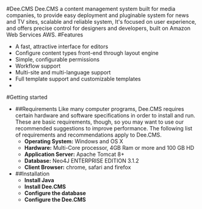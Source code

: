 #Dee.CMS
Dee.CMS a content management system built for media companies, to provide easy deployment and pluginable system for news and TV sites, scalable and reliable system, It's focused on user experience, and offers precise control for designers and developers, built on Amazon Web Services AWS.
#Features
* A fast, attractive interface for editors
* Configure content types front-end through layout engine
* Simple, configurable permissions
* Workflow support
* Multi-site and multi-language support
* Full template support and customizable templates
*


#Getting started
* ##Requirements
 Like many computer programs, Dee.CMS requires certain hardware and software specifications in order to install and run. These are basic requirements, though, so you may want to use our recommended suggestions to improve performance. The following list of requirements and recommendations apply to Dee.CMS.
  * **Operating System:** Windows and OS X
  * **Hardware:** Multi-Core processor, 4GB Ram or more and 100 GB HD
  * **Application Server:** Apache Tomcat 8+
  * **Database:** Neo4J ENTERPRISE EDITION 3.1.2
  * **Client Browser:** chrome, safari and firefox
* ##Installation
  * **Install Java**
  * **Install Dee.CMS**
  * **Configure the database**
  * **Configure the Dee.CMS**

  